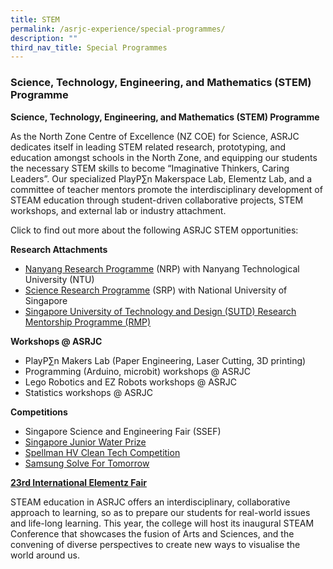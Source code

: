 ```yaml
---
title: STEM
permalink: /asrjc-experience/special-programmes/
description: ""
third_nav_title: Special Programmes
---
```



### Science, Technology, Engineering, and Mathematics (STEM) Programme

**Science, Technology, Engineering, and Mathematics (STEM) Programme**

As the North Zone Centre of Excellence (NZ COE) for Science, ASRJC dedicates itself in leading STEM related research, prototyping, and education amongst schools in the North Zone, and equipping our students the necessary STEM skills to become “Imaginative Thinkers, Caring Leaders”. Our specialized PlayP∑n Makerspace Lab, Elementz Lab, and a committee of teacher mentors promote the interdisciplinary development of STEAM education through student-driven collaborative projects, STEM workshops, and external lab or industry attachment.

Click to find out more about the following ASRJC STEM opportunities:

**Research Attachments**

*   [Nanyang Research Programme](https://asrjc.moe.edu.sg/special-programmes/nanyang-research-programme/) (NRP) with Nanyang Technological University (NTU)
*   [Science Research Programme](https://asrjc.moe.edu.sg/special-programmes/science-research-programme-srp/) (SRP) with National University of Singapore
*   [Singapore University of Technology and Design (SUTD) Research Mentorship Programme (RMP)](https://asrjc.moe.edu.sg/special-programmes/singapore-university-of-technology-and-design-sutd-research-mentorship-programme-rmp/)

**Workshops @ ASRJC**

*   PlayP∑n Makers Lab (Paper Engineering, Laser Cutting, 3D printing)
*   Programming (Arduino, microbit) workshops @ ASRJC
*   Lego Robotics and EZ Robots workshops @ ASRJC
*   Statistics workshops @ ASRJC

**Competitions**

*   Singapore Science and Engineering Fair (SSEF)
*   [Singapore Junior Water Prize](https://www.np.edu.sg/sjwp/Pages/default.aspx) 
*   [Spellman HV Clean Tech Competition](https://www.cstl.org/cleantech/)
*   [Samsung Solve For Tomorrow](https://www.samsung.com/sg/solvefortomorrow/) 

[**23rd International Elementz Fair**](https://asrjc.moe.edu.sg/special-programmes/elementz-international-science-research-conference-and-exhibition/)

STEAM education in ASRJC offers an interdisciplinary, collaborative approach to learning, so as to prepare our students for real-world issues and life-long learning. This year, the college will host its inaugural STEAM Conference that showcases the fusion of Arts and Sciences, and the convening of diverse perspectives to create new ways to visualise the world around us.